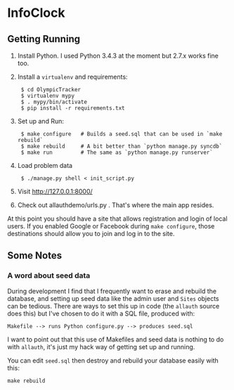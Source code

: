 # InfoClock


## Getting Running


1. Install Python. I used Python 3.4.3 at the moment but 2.7.x works fine too.

2. Install a ``virtualenv`` and requirements:

        $ cd OlympicTracker
        $ virtualenv mypy
        $ . mypy/bin/activate
        $ pip install -r requirements.txt


3. Set up and Run:

        $ make configure   # Builds a seed.sql that can be used in `make rebuild`
        $ make rebuild     # A bit better than `python manage.py syncdb`
        $ make run         # The same as `python manage.py runserver`

4. Load problem data

        $ ./manage.py shell < init_script.py

5. Visit http://127.0.0.1:8000/
6. Check out allauthdemo/urls.py . That's where the main app resides.


At this point you should have a site that allows registration and
login of local users. If you enabled Google or Facebook during ``make configure``,
those destinations should allow you to join and log in to the site.

## Some Notes

### A word about seed data

During development I find that I frequently want to erase and rebuild the database,
and setting up seed data like the admin user and ``Sites`` objects can be tedious.
There are ways to set this up in code (the ``allauth`` source does this) but I've
chosen to do it with a SQL file, produced with:

    Makefile --> runs Python configure.py --> produces seed.sql

I want to point out that this use of Makefiles and seed data is nothing to do with
``allauth``, it's just my hack way of getting set up and running.

You can edit ``seed.sql`` then destroy and rebuild your database easily with this:

    make rebuild

